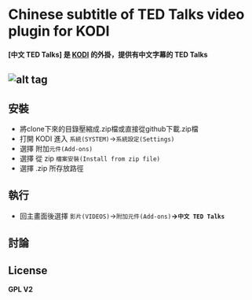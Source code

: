 # Chinese subtitle of TED Talks video plugin for KODI
#### [中文 TED Talks] 是 [KODI](https://kodi.tv/download/) 的外掛，提供有中文字幕的 TED Talks
![alt tag](https://github.com/daineseh/kodi-plugin.video.ted-talks-chinese/raw/master/screen.gif)
---
安裝
----
- 將clone下來的目錄壓縮成.zip檔或直接從github下載.zip檔
- 打開 KODI 進入 `系統(SYSTEM)`→`系統設定(Settings)`
- 選擇 附加`元件(Add-ons)`
- 選擇 從 zip `檔案安裝(Install from zip file)`
- 選擇 .zip 所存放路徑

執行
----
- 回主畫面後選擇 `影片(VIDEOS)`→`附加元件(Add-ons)`**→`中文 TED Talks`**

討論
----

License
----
**GPL V2**

